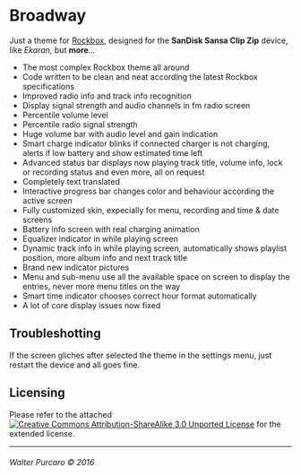 Broadway
========

Just a theme for [Rockbox](http://www.rockbox.org/),
designed for the **SanDisk Sansa Clip Zip** device,
like *Ekaran*, but **more**...

 - The most complex Rockbox theme all around
 - Code written to be clean and neat according the latest Rockbox specifications
 - Improved radio info and track info recognition
 - Display signal strength and audio channels in fm radio screen
 - Percentile volume level
 - Percentile radio signal strength
 - Huge volume bar with audio level and gain indication
 - Smart charge indicator blinks if connected charger is not charging, alerts if low battery and show estimated time left
 - Advanced status bar displays now playing track title, volume info, lock or recording status and even more, all on request
 - Completely text translated
 - Interactive progress bar changes color and behaviour according the active screen
 - Fully customized skin, expecially for menu, recording and time & date screens
 - Battery info screen with real charging animation
 - Equalizer indicator in while playing screen
 - Dynamic track info in while playing screen, automatically shows playlist position, more album info and next track title
 - Brand new indicator pictures
 - Menu and sub-menu use all the available space on screen to display the entries, never more menu titles on the way
 - Smart time indicator chooses correct hour format automatically
 - A lot of core display issues now fixed


Troubleshotting
---------------

If the screen gliches after selected the theme in the settings menu,
just restart the device and all goes fine.


Licensing
---------

Please refer to the attached [![Creative Commons Attribution-ShareAlike 3.0 Unported License](https://licensebuttons.net/l/by-sa/3.0/80x15.png)](/LICENSE.md) for the extended license.


----------------------------
###### Walter Purcaro © 2016
